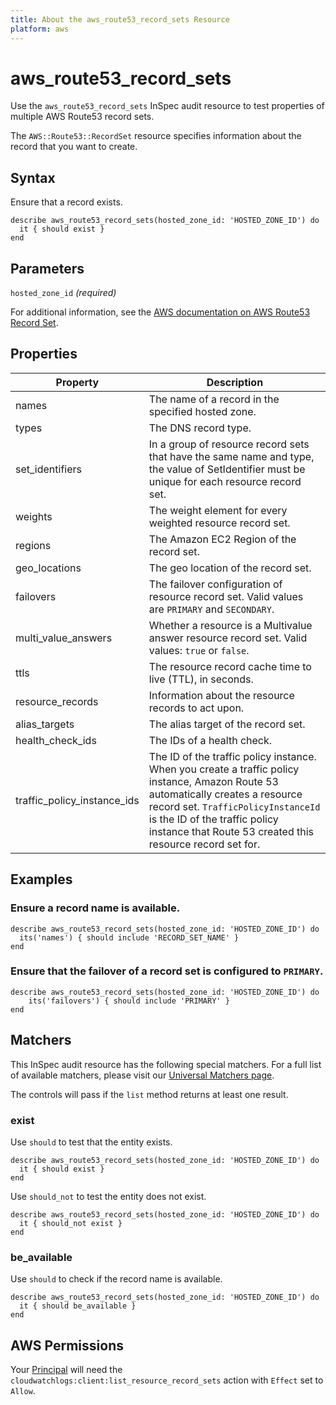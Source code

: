 ```yaml
---
title: About the aws_route53_record_sets Resource
platform: aws
---
```


# aws\_route53\_record\_sets

Use the `aws_route53_record_sets` InSpec audit resource to test properties of multiple AWS Route53 record sets.

The `AWS::Route53::RecordSet` resource specifies information about the record that you want to create.

## Syntax

Ensure that a record exists.

    describe aws_route53_record_sets(hosted_zone_id: 'HOSTED_ZONE_ID') do
      it { should exist }
    end

## Parameters

`hosted_zone_id` _(required)_

For additional information, see the [AWS documentation on AWS Route53 Record Set](https://docs.aws.amazon.com/AWSCloudFormation/latest/UserGuide/aws-properties-route53-recordset.html).

## Properties

| Property | Description|
| --- | --- |
| names | The name of a record in the specified hosted zone. |
| types | The DNS record type.  |
| set_identifiers | In a group of resource record sets that have the same name and type, the value of SetIdentifier must be unique for each resource record set. |
| weights | The weight element for every weighted resource record set. |
| regions | The Amazon EC2 Region of the record set. |
| geo_locations | The geo location of the record set. |
| failovers | The failover configuration of resource record set. Valid values are `PRIMARY` and `SECONDARY`. |
| multi_value_answers |  Whether a resource is a Multivalue answer resource record set. Valid values: `true` or `false`. |
| ttls | The resource record cache time to live (TTL), in seconds. |
| resource_records | Information about the resource records to act upon. |
| alias_targets | The alias target of the record set. |
| health_check_ids | The IDs of a health check. |
| traffic_policy_instance_ids | The ID of the traffic policy instance. When you create a traffic policy instance, Amazon Route 53 automatically creates a resource record set. `TrafficPolicyInstanceId` is the ID of the traffic policy instance that Route 53 created this resource record set for. |


## Examples

### Ensure a record name is available.

    describe aws_route53_record_sets(hosted_zone_id: 'HOSTED_ZONE_ID') do
      its('names') { should include 'RECORD_SET_NAME' }
    end

### Ensure that the failover of a record set is configured to `PRIMARY`.

    describe aws_route53_record_sets(hosted_zone_id: 'HOSTED_ZONE_ID') do
        its('failovers') { should include 'PRIMARY' }
    end

## Matchers

This InSpec audit resource has the following special matchers. For a full list of available matchers, please visit our [Universal Matchers page](https://www.inspec.io/docs/reference/matchers/).

The controls will pass if the `list` method returns at least one result.

### exist

Use `should` to test that the entity exists.

    describe aws_route53_record_sets(hosted_zone_id: 'HOSTED_ZONE_ID') do
      it { should exist }
    end

Use `should_not` to test the entity does not exist.

    describe aws_route53_record_sets(hosted_zone_id: 'HOSTED_ZONE_ID') do
      it { should_not exist }
    end

### be_available

Use `should` to check if the record name is available.

    describe aws_route53_record_sets(hosted_zone_id: 'HOSTED_ZONE_ID') do
      it { should be_available }
    end

## AWS Permissions

Your [Principal](https://docs.aws.amazon.com/IAM/latest/UserGuide/intro-structure.html#intro-structure-principal) will need the `cloudwatchlogs:client:list_resource_record_sets` action with `Effect` set to `Allow`.
